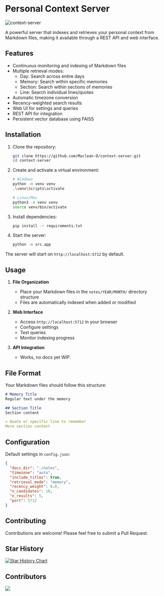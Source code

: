 # Personal Context Server

![context-server](https://github.com/Maclean-D/personal-context/raw/main/context-server.png)

A powerful server that indexes and retrieves your personal context from Markdown files, making it available through a REST API and web interface.

## Features

- Continuous monitoring and indexing of Markdown files
- Multiple retrieval modes:
  - Day: Search across entire days
  - Memory: Search within specific memories
  - Section: Search within sections of memories
  - Line: Search individual lines/quotes
- Automatic timezone conversion
- Recency-weighted search results
- Web UI for settings and queries
- REST API for integration
- Persistent vector database using FAISS

## Installation

1. Clone the repository:
   ```bash
   git clone https://github.com/Maclean-D/context-server.git
   cd context-server
   ```

2. Create and activate a virtual environment:
   ```bash
   # Windows
   python -m venv venv
   .\venv\Scripts\activate

   # Linux/Mac
   python3 -m venv venv
   source venv/bin/activate
   ```

3. Install dependencies:
   ```bash
   pip install -r requirements.txt
   ```

4. Start the server:
   ```bash
   python -m src.app
   ```

The server will start on `http://localhost:5712` by default.

## Usage

1. **File Organization**
   - Place your Markdown files in the `notes/YEAR/MONTH/` directory structure
   - Files are automatically indexed when added or modified

2. **Web Interface**
   - Access `http://localhost:5712` in your browser
   - Configure settings
   - Test queries
   - Monitor indexing progress

3. **API Integration**
   - Works, no docs yet WIP.

## File Format

Your Markdown files should follow this structure:

```markdown
# Memory Title
Regular text under the memory

## Section Title
Section content

> Quote or specific line to remember
More section content
```

## Configuration

Default settings in `config.json`:
```json
{
  "docs_dir": "./notes",
  "timezone": "auto",
  "include_titles": true,
  "retrieval_mode": "memory",
  "recency_weight": 0.0,
  "n_candidates": 10,
  "n_results": 5,
  "port": 5712
}
```

## Contributing

Contributions are welcome! Please feel free to submit a Pull Request.

## Star History

[![Star History Chart](https://api.star-history.com/svg?repos=Maclean-D/context-server&type=Date)](https://star-history.com/#Maclean-D/context-server&Date)

## Contributors

<a href="https://github.com/Maclean-D/context-server/graphs/contributors">
  <img src="https://contrib.rocks/image?repo=Maclean-D/context-server" />
</a>